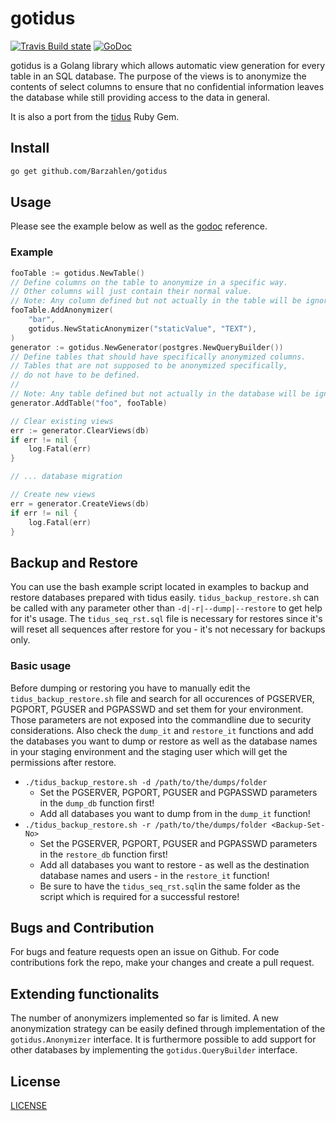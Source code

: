 gotidus
=======

[![Travis Build state](https://api.travis-ci.org/Barzahlen/gotidus.svg)](https://travis-ci.org/Barzahlen/gotidus) [![GoDoc](https://godoc.org/github.com/Barzahlen/gotidus?status.png)](https://godoc.org/github.com/Barzahlen/gotidus)

gotidus is a Golang library which allows automatic view generation for every table in an SQL database. The purpose of the views is to anonymize the contents of select columns to ensure that no confidential information leaves the database while still providing access to the data in general.

It is also a port from the [tidus](https://github.com/Barzahlen/tidus) Ruby Gem.

## Install
```bash
go get github.com/Barzahlen/gotidus
```

## Usage

Please see the example below as well as the [godoc](https://godoc.org/github.com/Barzahlen/gotidus) reference.

### Example
```go
fooTable := gotidus.NewTable()
// Define columns on the table to anonymize in a specific way.
// Other columns will just contain their normal value.
// Note: Any column defined but not actually in the table will be ignored.
fooTable.AddAnonymizer(
    "bar",
    gotidus.NewStaticAnonymizer("staticValue", "TEXT"),
)
generator := gotidus.NewGenerator(postgres.NewQueryBuilder())
// Define tables that should have specifically anonymized columns.
// Tables that are not supposed to be anonymized specifically,
// do not have to be defined.
// 
// Note: Any table defined but not actually in the database will be ignored.
generator.AddTable("foo", fooTable)

// Clear existing views
err := generator.ClearViews(db)
if err != nil {
    log.Fatal(err)
}

// ... database migration

// Create new views
err = generator.CreateViews(db)
if err != nil {
    log.Fatal(err)
}
```

## Backup and Restore

You can use the bash example script located in examples to backup and restore databases prepared with tidus easily. `tidus_backup_restore.sh` can be called with any parameter other than `-d|-r|--dump|--restore` to get help for it's usage. The `tidus_seq_rst.sql` file is necessary for restores since it's will reset all sequences after restore for you - it's not necessary for backups only.

### Basic usage

Before dumping or restoring you have to manually edit the `tidus_backup_restore.sh` file and search for all occurences of PGSERVER, PGPORT, PGUSER and PGPASSWD and set them for your environment. Those parameters are not exposed into the commandline due to security considerations. Also check the `dump_it` and `restore_it` functions and add the databases you want to dump or restore as well as the database names in your staging environment and the staging user which will get the permissions after restore.

- `./tidus_backup_restore.sh -d /path/to/the/dumps/folder`
  - Set the PGSERVER, PGPORT, PGUSER and PGPASSWD parameters in the `dump_db` function first!
  - Add all databases you want to dump from in the `dump_it` function!
- `./tidus_backup_restore.sh -r /path/to/the/dumps/folder <Backup-Set-No>`
  - Set the PGSERVER, PGPORT, PGUSER and PGPASSWD parameters in the `restore_db` function first!
  - Add all databases you want to restore - as well as the destination database names and users - in the `restore_it` function!
  - Be sure to have the `tidus_seq_rst.sql`in the same folder as the script which is required for a successful restore!

## Bugs and Contribution
For bugs and feature requests open an issue on Github. For code contributions fork the repo, make your changes and create a pull request.

## Extending functionalits
The number of anonymizers implemented so far is limited.
A new anonymization strategy can be easily defined through implementation of the `gotidus.Anonymizer` interface.
It is furthermore possible to add support for other databases by implementing the `gotidus.QueryBuilder` interface.

## License
[LICENSE](LICENSE)
